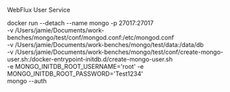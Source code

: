 WebFlux User Service


docker run --detach --name mongo -p 27017:27017 \
-v /Users/jamie/Documents/work-benches/mongo/test/conf/mongod.conf:/etc/mongod.conf \
-v /Users/jamie/Documents/work-benches/mongo/test/data:/data/db \
-v /Users/jamie/Documents/work-benches/mongo/test/conf/create-mongo-user.sh:/docker-entrypoint-initdb.d/create-mongo-user.sh \
-e MONGO_INITDB_ROOT_USERNAME='root' -e MONGO_INITDB_ROOT_PASSWORD='Test1234' \
mongo --auth